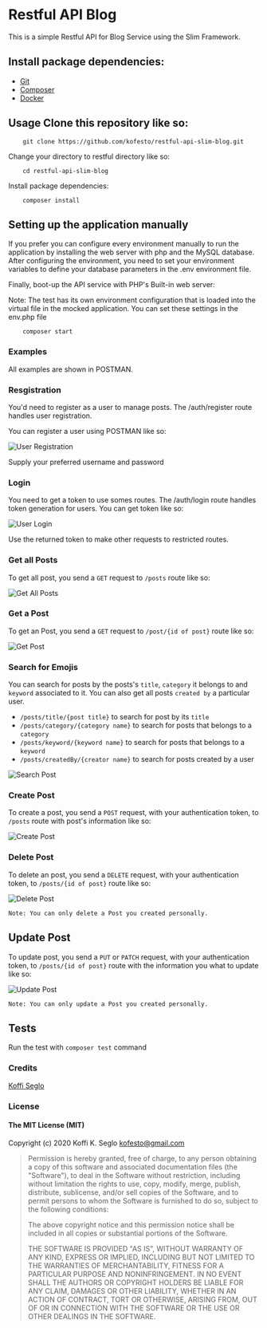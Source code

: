# Restful API Blog

This is a simple Restful API for Blog Service using the Slim Framework.

## Install package dependencies:

* [Git](https://git-scm.com/downloads)
* [Composer](https://getcomposer.org/)
* [Docker](https://docs.docker.com/engine/installation/)


## Usage Clone this repository like so:

```
    git clone https://github.com/kofesto/restful-api-slim-blog.git
```

Change your directory to restful directory like so:

```
    cd restful-api-slim-blog
```    

Install package dependencies:

```
    composer install
```

## Setting up the application manually

If you prefer you can configure every environment manually to run the application by installing the web server with php and the MySQL database. After configuring the environment, you need to set your environment variables to define your database parameters in the .env environment file.

Finally, boot-up the API service with PHP's Built-in web server:

Note: The test has its own environment configuration that is loaded into the virtual file in the mocked application. You can set these settings in the env.php file

```
    composer start
```

### Examples

All examples are shown in POSTMAN.

### Resgistration

You'd need to register as a user to manage posts. The /auth/register route handles user registration.

You can register a user using POSTMAN like so:

![User Registration](screenshots/registration.png "User Registration")

Supply your preferred username and password

### Login

You need to get a token to use somes routes. The /auth/login route handles token generation for users. You can get token like so:

![User Login](screenshots/login.png "User Login")

Use the returned token to make other requests to restricted routes.

### Get all Posts

To get all post, you send a `GET` request to `/posts` route like so:

![Get All Posts](screenshots/get_all_posts.png "Get All Posts")

### Get a Post
To get an Post, you send a `GET` request to `/post/{id of post}` route like so:

![Get Post](screenshots/get_a_post.png "Get a Post")

### Search for Emojis
You can search for posts by the posts's `title`, `category` it belongs to and `keyword` associated to it. You can also get all posts `created by` a particular user.  
* `/posts/title/{post title}` to search for post by its `title`
* `/posts/category/{category name}` to search for posts that belongs to a `category`
* `/posts/keyword/{keyword name}` to search for posts that belongs to a `keyword`
* `/posts/createdBy/{creator name}` to search for posts created by a user

![Search Post](screenshots/search_posts.png "Search Post")

### Create Post
To create a post, you send a `POST` request, with your authentication token, to `/posts` route with post's information like so:

![Create Post](screenshots/create_post.png "Create Post")

### Delete Post
To delete an post, you send a `DELETE` request, with your authentication token, to `/posts/{id of post}` route like so:

![Delete Post](screenshots/delete_post.png "Delete Post")

`Note: You can only delete a Post you created personally.`

## Update Post
To update post, you send a `PUT` or `PATCH` request, with your authentication token, to `/posts/{id of post}` route with the information you what to update like so:

![Update Post](screenshots/update_post.png "Update Post")

`Note: You can only update a Post you created personally.`

## Tests

Run the test with `composer test` command

### Credits

[Koffi Seglo](https://github.com/kofesto/)

### License

#### The MIT License (MIT)

Copyright (c) 2020 Koffi K. Seglo <kofesto@gmail.com>

> Permission is hereby granted, free of charge, to any person obtaining a copy
> of this software and associated documentation files (the "Software"), to deal
> in the Software without restriction, including without limitation the rights
> to use, copy, modify, merge, publish, distribute, sublicense, and/or sell
> copies of the Software, and to permit persons to whom the Software is
> furnished to do so, subject to the following conditions:
>
> The above copyright notice and this permission notice shall be included in
> all copies or substantial portions of the Software.
>
> THE SOFTWARE IS PROVIDED "AS IS", WITHOUT WARRANTY OF ANY KIND, EXPRESS OR
> IMPLIED, INCLUDING BUT NOT LIMITED TO THE WARRANTIES OF MERCHANTABILITY,
> FITNESS FOR A PARTICULAR PURPOSE AND NONINFRINGEMENT. IN NO EVENT SHALL THE
> AUTHORS OR COPYRIGHT HOLDERS BE LIABLE FOR ANY CLAIM, DAMAGES OR OTHER
> LIABILITY, WHETHER IN AN ACTION OF CONTRACT, TORT OR OTHERWISE, ARISING FROM,
> OUT OF OR IN CONNECTION WITH THE SOFTWARE OR THE USE OR OTHER DEALINGS IN
> THE SOFTWARE.